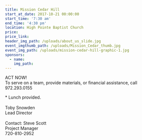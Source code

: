 ```yaml
---
title: Mission Cedar Hill
start_at_date: 2017-10-21 00:00:00
start_time: '7:30 am'
end_time: '4:30 pm'
location: High Pointe Baptist Church
price:
price_link:
header_img_path: /uploads/about_us_slide.jpg
event_imgthumb_path: /uploads/Mission_Cedar_thumb.jpg
event_img_path: /uploads/mission-cedar-hill-graphic-1.jpg
sponsors:
  - name:
    img_path:
---
```



ACT NOW!
<br>To serve on a team, provide materials, or financial assistance, call 972.293.0155

\* Lunch provided.
<br>
<br>Toby Snowden
<br>Lead Director
<br>
<br>Contact: Steve Scott
<br>Project Manager
<br>720-810-2952

&nbsp;

&nbsp;
